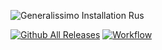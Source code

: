 ![Generalissimo Installation Rus](https://user-images.githubusercontent.com/78301641/111901237-cd809800-8a47-11eb-8fbe-ef6185dfb16c.png)

[![Github All Releases](https://img.shields.io/github/downloads/LUNKER88/cc-ra2-Generalissimoo/total.svg)](https://github.com/LUNKER88/cc-ra2-Generalissimoo/releases)
[![Workflow](https://img.shields.io/github/downloads/LUNKER88/cc-ra2-Generalissimoo/Generalissimoo.svg)](https://www.moddb.com/mods/cc-red-alert-2-generalissimo)
